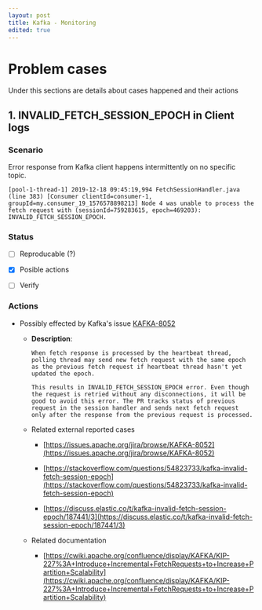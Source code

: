 ```yaml
---
layout: post
title: Kafka - Monitoring
edited: true
---
```


# Problem cases

Under this sections are details about cases happened and their actions

## 1. INVALID_FETCH_SESSION_EPOCH in Client logs

### Scenario

Error response from Kafka client happens intermittently on no specific topic.

```
[pool-1-thread-1] 2019-12-18 09:45:19,994 FetchSessionHandler.java (line 383) [Consumer clientId=consumer-1, groupId=my.consumer_19_1576578898213] Node 4 was unable to process the fetch request with (sessionId=759283615, epoch=469203): INVALID_FETCH_SESSION_EPOCH.
```

### Status

- [ ]  Reproducable (?)

- [x]  Posible actions

- [ ]  Verify 

### Actions

- Possibly effected by Kafka's issue [KAFKA-8052](https://github.com/apache/kafka/pull/6582)
  
  - **Description**:
    
    `When fetch response is processed by the heartbeat thread, polling thread may send new fetch request with the same epoch as the previous fetch request if heartbeat thread hasn't yet updated the epoch. `
    
    `This results in INVALID_FETCH_SESSION_EPOCH error. Even though the request is retried without any disconnections, it will be good to avoid this error. The PR tracks status of previous request in the session handler and sends next fetch request only after the response from the previous request is processed.`
  
  - Related external reported cases
    
    - [https://issues.apache.org/jira/browse/KAFKA-8052](https://issues.apache.org/jira/browse/KAFKA-8052)
    
    - [https://stackoverflow.com/questions/54823733/kafka-invalid-fetch-session-epoch](https://stackoverflow.com/questions/54823733/kafka-invalid-fetch-session-epoch)
    
    - [https://discuss.elastic.co/t/kafka-invalid-fetch-session-epoch/187441/3](https://discuss.elastic.co/t/kafka-invalid-fetch-session-epoch/187441/3)
  
  - Related documentation
    
    - [https://cwiki.apache.org/confluence/display/KAFKA/KIP-227%3A+Introduce+Incremental+FetchRequests+to+Increase+Partition+Scalability](https://cwiki.apache.org/confluence/display/KAFKA/KIP-227%3A+Introduce+Incremental+FetchRequests+to+Increase+Partition+Scalability)


